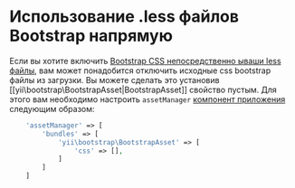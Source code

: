 Использование .less файлов Bootstrap напрямую
===========================================

Если вы хотите включить [Bootstrap CSS непосредственно ываши less файлы](http://getbootstrap.com/getting-started/#customizing), вам может понадобится отключить исходные css bootstrap файлы из загрузки. Вы можете сделать это установив
[[yii\bootstrap\BootstrapAsset|BootstrapAsset]] свойство пустым.
Для этого вам необходимо настроить `assetManager` [компонент приложения](https://github.com/yiisoft/yii2/blob/master/docs/guide/structure-application-components.md) следующим образом:

```php
    'assetManager' => [
        'bundles' => [
            'yii\bootstrap\BootstrapAsset' => [
                'css' => [],
            ]
        ]
    ]
```
